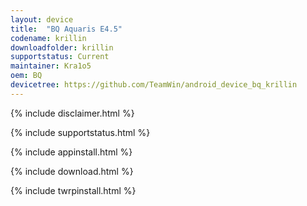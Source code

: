 ```yaml
---
layout: device
title:  "BQ Aquaris E4.5"
codename: krillin
downloadfolder: krillin
supportstatus: Current
maintainer: Kra1o5
oem: BQ
devicetree: https://github.com/TeamWin/android_device_bq_krillin
---
```


{% include disclaimer.html %}

{% include supportstatus.html %}

{% include appinstall.html %}

{% include download.html %}

{% include twrpinstall.html %}
